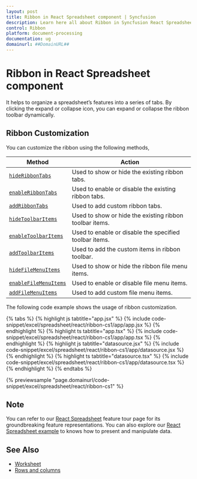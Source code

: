 ```yaml
---
layout: post
title: Ribbon in React Spreadsheet component | Syncfusion
description: Learn here all about Ribbon in Syncfusion React Spreadsheet component of Syncfusion Essential JS 2 and more.
control: Ribbon 
platform: document-processing
documentation: ug
domainurl: ##DomainURL##
---
```


# Ribbon in React Spreadsheet component

It helps to organize a spreadsheet’s features into a series of tabs. By clicking the expand or collapse icon, you can expand or collapse the ribbon toolbar dynamically.

## Ribbon Customization

You can customize the ribbon using the following methods,

| Method | Action |
|-------|---------|
| [`hideRibbonTabs`](https://ej2.syncfusion.com/react/documentation/api/spreadsheet/#hideribbontabs) | Used to show or hide the existing ribbon tabs. |
| [`enableRibbonTabs`](https://ej2.syncfusion.com/react/documentation/api/spreadsheet/#enableribbontabs) | Used to enable or disable the existing ribbon tabs. |
| [`addRibbonTabs`](https://ej2.syncfusion.com/react/documentation/api/spreadsheet/#addribbontabs) | Used to add custom ribbon tabs. |
| [`hideToolbarItems`](https://ej2.syncfusion.com/react/documentation/api/spreadsheet/#hidetoolbaritems) | Used to show or hide the existing ribbon toolbar items. |
| [`enableToolbarItems`](https://ej2.syncfusion.com/react/documentation/api/spreadsheet/#enabletoolbaritems) | Used to enable or disable the specified toolbar items. |
| [`addToolbarItems`](https://ej2.syncfusion.com/react/documentation/api/spreadsheet/#addtoolbaritems) | Used to add the custom items in ribbon toolbar. |
| [`hideFileMenuItems`](https://ej2.syncfusion.com/react/documentation/api/spreadsheet/#hidefilemenuitems) | Used to show or hide the ribbon file menu items. |
| [`enableFileMenuItems`](https://ej2.syncfusion.com/react/documentation/api/spreadsheet/#enablefilemenuitems) | Used to enable or disable file menu items. |
| [`addFileMenuItems`](https://ej2.syncfusion.com/react/documentation/api/spreadsheet/#addfilemenuitems) | Used to add custom file menu items. |

The following code example shows the usage of ribbon customization.

{% tabs %}
{% highlight js tabtitle="app.jsx" %}
{% include code-snippet/excel/spreadsheet/react/ribbon-cs1/app/app.jsx %}
{% endhighlight %}
{% highlight ts tabtitle="app.tsx" %}
{% include code-snippet/excel/spreadsheet/react/ribbon-cs1/app/app.tsx %}
{% endhighlight %}
{% highlight js tabtitle="datasource.jsx" %}
{% include code-snippet/excel/spreadsheet/react/ribbon-cs1/app/datasource.jsx %}
{% endhighlight %}
{% highlight ts tabtitle="datasource.tsx" %}
{% include code-snippet/excel/spreadsheet/react/ribbon-cs1/app/datasource.tsx %}
{% endhighlight %}
{% endtabs %}

 {% previewsample "page.domainurl/code-snippet/excel/spreadsheet/react/ribbon-cs1" %}

## Note

You can refer to our [React Spreadsheet](https://www.syncfusion.com/react-ui-components/react-spreadsheet) feature tour page for its groundbreaking feature representations. You can also explore our [React Spreadsheet example](https://ej2.syncfusion.com/react/demos/#/material/spreadsheet/default) to knows how to present and manipulate data.

## See Also

* [Worksheet](./worksheet)
* [Rows and columns](./rows-and-columns)
